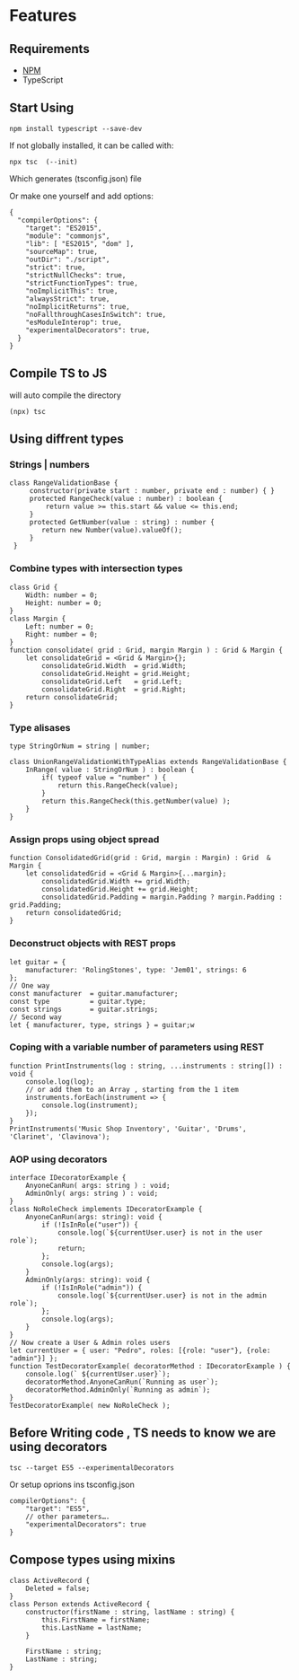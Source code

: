 # Features

## Requirements

- [NPM](https://nodejs.org/)
- TypeScript

## Start Using

```
npm install typescript --save-dev
```

If not globally installed, it can be called with:

```
npx tsc  (--init) 
```
Which generates (tsconfig.json) file

Or make one yourself and add options: 
```
{
  "compilerOptions": {
    "target": "ES2015",
    "module": "commonjs",
    "lib": [ "ES2015", "dom" ],
    "sourceMap": true,
    "outDir": "./script", 
    "strict": true, 
    "strictNullChecks": true, 
    "strictFunctionTypes": true, 
    "noImplicitThis": true, 
    "alwaysStrict": true, 
    "noImplicitReturns": true, 
    "noFallthroughCasesInSwitch": true,
    "esModuleInterop": true,
    "experimentalDecorators": true, 
  }
}
```

## Compile TS to JS

will auto compile the directory 
```
(npx) tsc 
```

## Using diffrent types

### Strings | numbers
```
class RangeValidationBase {
     constructor(private start : number, private end : number) { }
     protected RangeCheck(value : number) : boolean {
         return value >= this.start && value <= this.end;
     }
     protected GetNumber(value : string) : number {
        return new Number(value).valueOf();
     }
 }
```

### Combine types with intersection types
```
class Grid {
    Width: number = 0;
    Height: number = 0;
}
class Margin {
    Left: number = 0;
    Right: number = 0;
}
function consolidate( grid : Grid, margin Margin ) : Grid & Margin {
    let consolidateGrid = <Grid & Margin>{};
        consolidateGrid.Width  = grid.Width;
        consolidateGrid.Height = grid.Height;
        consolidateGrid.Left   = grid.Left;
        consolidateGrid.Right  = grid.Right;
    return consolidateGrid;
}
```

### Type alisases
```
type StringOrNum = string | number;

class UnionRangeValidationWithTypeAlias extends RangeValidationBase {
    InRange( value : StringOrNum ) : boolean {
        if( typeof value = "number" ) {
            return this.RangeCheck(value);
        }
        return this.RangeCheck(this.getNumber(value) );
    }
}
```

### Assign props using object spread
```
function ConsolidatedGrid(grid : Grid, margin : Margin) : Grid  & Margin {
    let consolidatedGrid = <Grid & Margin>{...margin};
        consolidatedGrid.Width += grid.Width;
        consolidatedGrid.Height += grid.Height;
        consolidatedGrid.Padding = margin.Padding ? margin.Padding : grid.Padding;
    return consolidatedGrid;
}

```

### Deconstruct objects with REST props
```
let guitar = { 
    manufacturer: 'RolingStones', type: 'Jem01', strings: 6
};
// One way
const manufacturer  = guitar.manufacturer;
const type          = guitar.type;
const strings       = guitar.strings;
// Second way
let { manufacturer, type, strings } = guitar;w
```

### Coping with a variable number of parameters using REST
```
function PrintInstruments(log : string, ...instruments : string[]) : void {
    console.log(log);
    // or add them to an Array , starting from the 1 item
    instruments.forEach(instrument => {
        console.log(instrument);
    });
}
PrintInstruments('Music Shop Inventory', 'Guitar', 'Drums', 'Clarinet', 'Clavinova');
```

### AOP using decorators
```
interface IDecoratorExample {
    AnyoneCanRun( args: string ) : void;
    AdminOnly( args: string ) : void;
}
class NoRoleCheck implements IDecoratorExample {
    AnyoneCanRun(args: string): void {
        if (!IsInRole("user")) {
            console.log(`${currentUser.user} is not in the user role`);
            return;
        };
        console.log(args);
    }   
    AdminOnly(args: string): void {
        if (!IsInRole("admin")) {
            console.log(`${currentUser.user} is not in the admin role`);
        };
        console.log(args);
    }
}
// Now create a User & Admin roles users
let currentUser = { user: "Pedro", roles: [{role: "user"}, {role: "admin"}] };
function TestDecoratorExample( decoratorMethod : IDecoratorExample ) {
    console.log(` ${currentUser.user}`);
    decoratorMethod.AnyoneCanRun(`Running as user`);
    decoratorMethod.AdminOnly(`Running as admin`); 
}
TestDecoratorExample( new NoRoleCheck );
```

## Before Writing code , TS needs to know we are using decorators
```
tsc --target ES5 --experimentalDecorators
```
Or setup oprions ins tsconfig.json
```
compilerOptions": {
    "target": "ES5",
    // other parameters….
    "experimentalDecorators": true
}
```


## Compose types using mixins
```
class ActiveRecord {
    Deleted = false;
}
class Person extends ActiveRecord {
    constructor(firstName : string, lastName : string) {
        this.FirstName = firstName;
        this.LastName = lastName;
    }

    FirstName : string;
    LastName : string;
}
```